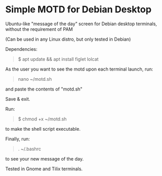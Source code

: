 # Simple MOTD for Debian Desktop
Ubuntu-like "message of the day" screen for Debian desktop terminals, without the requirement of PAM

(Can be used in any Linux distro, but only tested in Debian)

Dependencies:
> $ apt update && apt install figlet lolcat

As the user you want to see the motd upon each terminal launch, run:
> nano ~/motd.sh

and paste the contents of "motd.sh"

Save & exit.

Run:
> $ chmod +x ~/motd.sh

to make the shell script executable.

Finally, run:
> . ~/.bashrc

to see your new message of the day.

Tested in Gnome and Tilix terminals.
